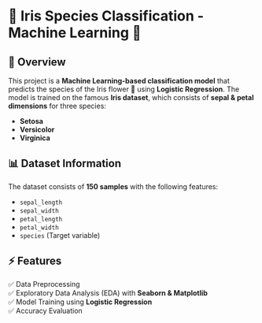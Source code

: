 # 🌿 Iris Species Classification - Machine Learning 🚀

## 📌 Overview
This project is a **Machine Learning-based classification model** that predicts the species of the Iris flower 🌸 using **Logistic Regression**. The model is trained on the famous **Iris dataset**, which consists of **sepal & petal dimensions** for three species:
- **Setosa**
- **Versicolor**
- **Virginica**

## 📊 Dataset Information
The dataset consists of **150 samples** with the following features:
- `sepal_length`
- `sepal_width`
- `petal_length`
- `petal_width`
- `species` (Target variable)

## ⚡ Features
✅ Data Preprocessing  
✅ Exploratory Data Analysis (EDA) with **Seaborn & Matplotlib**  
✅ Model Training using **Logistic Regression**  
✅ Accuracy Evaluation
